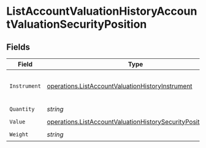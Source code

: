 # ListAccountValuationHistoryAccountValuationSecurityPosition


## Fields

| Field                                                                                                                                      | Type                                                                                                                                       | Required                                                                                                                                   | Description                                                                                                                                |
| ------------------------------------------------------------------------------------------------------------------------------------------ | ------------------------------------------------------------------------------------------------------------------------------------------ | ------------------------------------------------------------------------------------------------------------------------------------------ | ------------------------------------------------------------------------------------------------------------------------------------------ |
| `Instrument`                                                                                                                               | [operations.ListAccountValuationHistoryInstrument](../../models/operations/listaccountvaluationhistoryinstrument.md)                       | :heavy_check_mark:                                                                                                                         | Entity representing the financial instrument.                                                                                              |
| `Quantity`                                                                                                                                 | *string*                                                                                                                                   | :heavy_check_mark:                                                                                                                         | N/A                                                                                                                                        |
| `Value`                                                                                                                                    | [operations.ListAccountValuationHistorySecurityPositionValue](../../models/operations/listaccountvaluationhistorysecuritypositionvalue.md) | :heavy_check_mark:                                                                                                                         | N/A                                                                                                                                        |
| `Weight`                                                                                                                                   | *string*                                                                                                                                   | :heavy_check_mark:                                                                                                                         | N/A                                                                                                                                        |